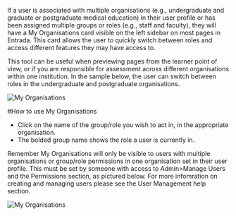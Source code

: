If a user is associated with multiple organisations (e.g., undergraduate and graduate or postgraduate medical education) in their user profile or has been assigned multiple groups or roles (e.g., staff and faculty), they will have a My Organisations card visible on the left sidebar on most pages in Entrada.  This card allows the user to quickly switch between roles and access different features they may have access to.

This tool can be useful when previewing pages from the learner point of view, or if you are responsible for assessment across different organisations within one institution.  In the sample below, the user can switch between roles in the undergraduate and postgraduate organisations.

![My Organisations](/img/usertools/myorg-user-view-2-roles-ME1.11.png)

#How to use My Organisations  
* Click on the name of the group/role you wish to act in, in the appropriate organisation.
* The bolded group name shows the role a user is currently in.

Remember My Organisations will only be visible to users with multiple organisations or group/role permissions in one organisation set in their user profile.  This must be set by someone with access to Admin>Manage Users and the Permissions section, as pictured below.  For more infomration on creating and managing users please see the User Management help section.

![My Organisations](/img/usertools/user-permissions-admin-view-2-roles-ME1.11.png)
